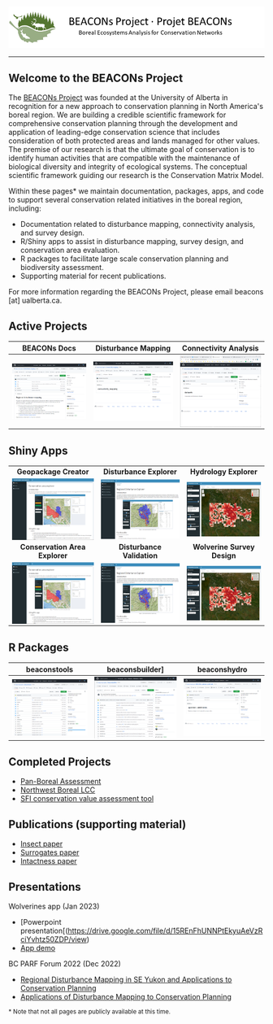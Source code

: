 <center><img src="pics/bp_banner.png" alt="BEACONs Project"></center>
<hr>

## Welcome to the BEACONs Project

The [BEACONs Project](https://beaconsproject.ualberta.ca/) was founded at the University of Alberta in recognition for a new approach to conservation planning in North America's boreal region. We are building a credible scientific framework for comprehensive conservation planning through the development and application of leading-edge conservation science that includes consideration of both protected areas and lands managed for other values. The premise of our research is that the ultimate goal of conservation is to identify human activities that are compatible with the maintenance of biological diversity and integrity of ecological systems. The conceptual scientific framework guiding our research is the Conservation Matrix Model.

Within these pages* we maintain documentation, packages, apps, and code to support several conservation related initiatives in the boreal region, including:
* Documentation related to disturbance mapping, connectivity analysis, and survey design.
* R/Shiny apps to assist in disturbance mapping, survey design, and conservation area evaluation.
* R packages to facilitate large scale conservation planning and biodiversity assessment.
* Supporting material for recent publications.

For more information regarding the BEACONs Project, please email beacons [at] ualberta.ca.

## Active Projects

| **BEACONs Docs** | **Disturbance Mapping** | **Connectivity Analysis** |
| :---: | :---: | :---: |
| <a href="https://github.com/beaconsproject/beacons_docs"><img align="center" src="pics/disturbance_mapping.png" width="300"></a> | <a href="https://github.com/beaconsproject/disturbance_mapping"><img align="center" src="pics/connectivity_mapping.png" width="300"></a> | <a href="https://github.com/beaconsproject/connectivity_analysis"><img align="center" src="pics/datasets.png" width="300"></a> |

## Shiny Apps

|  |  |  |
| :---: | :---: | :---: |
| **Geopackage Creator** | **Disturbance Explorer** | **Hydrology Explorer** |
|<a href="https://github.com/beaconsproject/geopackage_creator"><img align="center" src="pics/conservation_area_explorer.png" width="300"></a> | <a href="https://github.com/beaconsproject/disturbance_explorer"><img align="center" src="pics/regional_disturbance_explorer.png" width="300"></a> | <a href="https://github.com/beaconsproject/beaconshydro_explorer"><img align="center" src="pics/wolverines.png" width="300"></a> |
| **Conservation Area Explorer** | **Disturbance Validation** | **Wolverine Survey Design** |
| <a href="https://github.com/beaconsproject/conservation_area_explorer"><img align="center" src="pics/conservation_area_explorer.png" width="300"></a> | <a href="https://github.com/beaconsproject/disturbance_validation"><img align="center" src="pics/regional_disturbance_explorer.png" width="300"></a> | <a href="https://github.com/beaconsproject/wolverines"><img align="center" src="pics/wolverines.png" width="300"></a> |

## R Packages

| **beaconstools** | **beaconsbuilder]** | **beaconshydro** |
| :---: | :---: | :---: |
| <a href="https://github.com/beaconsproject/beaconstools"><img align="center" src="pics/beaconstools.png" width="300"></a> | <a href="https://github.com/beaconsproject/beaconsbuilder"><img align="center" src="pics/beaconsbuilder.png" width="300"></a> | <a href="https://github.com/beaconsproject/beaconshydro"><img align="center" src="pics/BEACONs-upstream-catchments.png" width="300"></a> |

## Completed Projects

- [Pan-Boreal Assessment](https://pba.ualberta.ca)
- [Northwest Boreal LCC](https://nwb.ualberta.ca)
- [SFI conservation value assessment tool](https://borealbirds.ca/conservation-value-assessment-tool/)

## Publications (supporting material)

- [Insect paper](https://github.com/beaconsproject/insect-mdr-simulation)
- [Surrogates paper](https://github.com/prvernier/surrogates)
- [Intactness paper](https://github.com/prvernier/intactness)

## Presentations

Wolverines app (Jan 2023)

- [Powerpoint presentation[(https://drive.google.com/file/d/15REnFhUNNPtEkyuAeVzRciYvhtz50ZDP/view)
- [App demo](https://www.youtube.com/watch?v=fgQ3PaJIXsg)

BC PARF Forum 2022 (Dec 2022)

- [Regional Disturbance Mapping in SE Yukon and Applications to Conservation Planning](https://cpcil.ca/bcparf-2022-concurrent-conservation-case-studies/)
- [Applications of Disturbance Mapping to Conservation Planning](https://cpcil.ca/bcparf-2022-concurrent-conservation-case-studies/)

<sup>* Note that not all pages are publicly available at this time.</sup>
